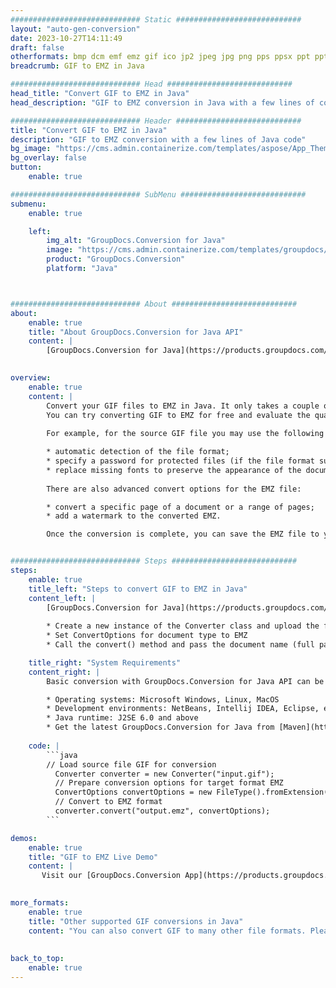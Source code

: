 ```yaml
---
############################# Static ############################
layout: "auto-gen-conversion"
date: 2023-10-27T14:11:49
draft: false
otherformats: bmp dcm emf emz gif ico jp2 jpeg jpg png pps ppsx ppt pptx psb psd svg svgz tga tif tiff webp wmf wmz
breadcrumb: GIF to EMZ in Java

############################# Head ############################
head_title: "Convert GIF to EMZ in Java"
head_description: "GIF to EMZ conversion in Java with a few lines of code. Convert over 160 file formats using the GroupDocs document conversion API for Java"

############################# Header ############################
title: "Convert GIF to EMZ in Java"
description: "GIF to EMZ conversion with a few lines of Java code"
bg_image: "https://cms.admin.containerize.com/templates/aspose/App_Themes/V3/images/bg/header1.png"
bg_overlay: false
button:
    enable: true

############################# SubMenu ############################
submenu:
    enable: true

    left:
        img_alt: "GroupDocs.Conversion for Java"
        image: "https://cms.admin.containerize.com/templates/groupdocs/images/product-logos/90x90-noborder/groupdocs-conversion-java.png"
        product: "GroupDocs.Conversion"
        platform: "Java"



############################# About ############################
about:
    enable: true
    title: "About GroupDocs.Conversion for Java API"
    content: |
        [GroupDocs.Conversion for Java](https://products.groupdocs.com/conversion/java/) is an advanced file format conversion API for converting between popular image and document formats such as Microsoft Office, OpenDocument, PDF, HTML, email, CAD. and much more with just a few lines of code. The native API automatically detects the formats of the original documents and offers many options for customizing the converted documents. Along with the function of extracting information from a document, it also supports caching of the conversion results to the local disk by default. However, any type of cache storage can be supported by implementing the appropriate interfaces - Amazon S3, Dropbox, Google Drive, Windows Azure, Reddis, or any others.
    

overview:
    enable: true
    content: |
        Convert your GIF files to EMZ in Java. It only takes a couple of lines of Java code on any platform of your choice, such as Windows, Linux, macOS.
        You can try converting GIF to EMZ for free and evaluate the quality of the conversion results. Along with simple file conversion scripts, you can try more sophisticated options for loading the GIF source file and storing the EMZ output. 
        
        For example, for the source GIF file you may use the following load options:

        * automatic detection of the file format;
        * specify a password for protected files (if the file format supports it);
        * replace missing fonts to preserve the appearance of the document.
        
        There are also advanced convert options for the EMZ file:

        * convert a specific page of a document or a range of pages;
        * add a watermark to the converted EMZ.

        Once the conversion is complete, you can save the EMZ file to your local file path or to any third party storage such as FTP, Amazon S3, Google Drive, Dropbox etc. Please note - to convert GIF to EMZ, you do not need to install any additional software, such as MS Office, Open Office, Adobe Acrobat Reader etc.


############################# Steps ############################
steps:
    enable: true
    title_left: "Steps to convert GIF to EMZ in Java"
    content_left: |
        [GroupDocs.Conversion for Java](https://products.groupdocs.com/conversion/java/) allows developers to easily convert GIF file to EMZ with a few lines of code.
        
        * Create a new instance of the Converter class and upload the file GIF with the full path
        * Set ConvertOptions for document type to EMZ
        * Call the convert() method and pass the document name (full path) and format (EMZ) as a parameter

    title_right: "System Requirements"
    content_right: |
        Basic conversion with GroupDocs.Conversion for Java API can be done with just a few lines of code. Our APIs are supported on all major platforms and operating systems. Before executing the code below, make sure you have the following prerequisites installed on your system.

        * Operating systems: Microsoft Windows, Linux, MacOS
        * Development environments: NetBeans, Intellij IDEA, Eclipse, etc.
        * Java runtime: J2SE 6.0 and above
        * Get the latest GroupDocs.Conversion for Java from [Maven](https://repository.groupdocs.com/webapp/#/artifacts/browse/tree/General/repo/com/groupdocs/groupdocs-conversion)
         
    code: |
        ```java    
        // Load source file GIF for conversion
          Converter converter = new Converter("input.gif");
          // Prepare conversion options for target format EMZ
          ConvertOptions convertOptions = new FileType().fromExtension("emz").getConvertOptions();
          // Convert to EMZ format
          converter.convert("output.emz", convertOptions);
        ```

demos:
    enable: true
    title: "GIF to EMZ Live Demo"
    content: |
       Visit our [GroupDocs.Conversion App](https://products.groupdocs.app/conversion/family) website and try GIF to EMZ conversion now. The free demo has the following benefits
          

more_formats:
    enable: true
    title: "Other supported GIF conversions in Java"
    content: "You can also convert GIF to many other file formats. Please see the list below."
       
       
back_to_top:
    enable: true
---
```

